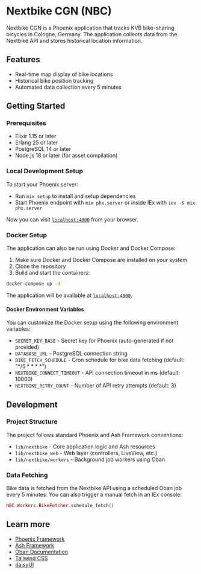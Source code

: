 # Nextbike CGN (NBC)

Nextbike CGN is a Phoenix application that tracks KVB bike-sharing bicycles in Cologne, Germany. The application collects data from the Nextbike API and stores historical location information.

## Features

* Real-time map display of bike locations
* Historical bike position tracking
* Automated data collection every 5 minutes

## Getting Started

### Prerequisites

* Elixir 1.15 or later
* Erlang 25 or later
* PostgreSQL 14 or later
* Node.js 18 or later (for asset compilation)

### Local Development Setup

To start your Phoenix server:

* Run `mix setup` to install and setup dependencies
* Start Phoenix endpoint with `mix phx.server` or inside IEx with `iex -S mix phx.server`

Now you can visit [`localhost:4000`](http://localhost:4000) from your browser.

### Docker Setup

The application can also be run using Docker and Docker Compose:

1. Make sure Docker and Docker Compose are installed on your system
2. Clone the repository
3. Build and start the containers:

```bash
docker-compose up -d
```

The application will be available at [`localhost:4000`](http://localhost:4000).

#### Docker Environment Variables

You can customize the Docker setup using the following environment variables:

* `SECRET_KEY_BASE` - Secret key for Phoenix (auto-generated if not provided)
* `DATABASE_URL` - PostgreSQL connection string
* `BIKE_FETCH_SCHEDULE` - Cron schedule for bike data fetching (default: "*/5 * * * *")
* `NEXTBIKE_CONNECT_TIMEOUT` - API connection timeout in ms (default: 10000)
* `NEXTBIKE_RETRY_COUNT` - Number of API retry attempts (default: 3)

## Development

### Project Structure

The project follows standard Phoenix and Ash Framework conventions:

* `lib/nextbike` - Core application logic and Ash resources
* `lib/nextbike_web` - Web layer (controllers, LiveView, etc.)
* `lib/nextbike/workers` - Background job workers using Oban

### Data Fetching

Bike data is fetched from the Nextbike API using a scheduled Oban job every 5 minutes. You can also trigger a manual fetch in an IEx console:

```elixir
NBC.Workers.BikeFetcher.schedule_fetch()
```

## Learn more

* [Phoenix Framework](https://www.phoenixframework.org/)
* [Ash Framework](https://ash-hq.org/)
* [Oban Documentation](https://hexdocs.pm/oban)
* [Tailwind CSS](https://tailwindcss.com)
* [daisyUI](https://daisyui.com)
